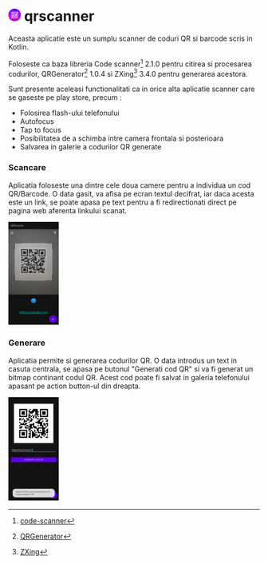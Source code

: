 # <img src="https://github.com/iulian-b/qrscanner/blob/master/img/icon.png " width=5% height=5%> qrscanner 

Aceasta aplicatie este un sumplu scanner de coduri QR si barcode scris in Kotlin.

Foloseste ca baza libreria Code scanner[^1] 2.1.0 pentru citirea si procesarea codurilor, QRGenerator[^2] 1.0.4 si ZXing[^3] 3.4.0
pentru generarea acestora.

Sunt presente aceleasi functionalitati ca in orice alta aplicatie scanner care se gaseste pe play store, precum :

*	Folosirea flash-ului telefonului
*	Autofocus
*	Tap to focus
*	Posibilitatea de a schimba intre camera frontala si posterioara
*	Salvarea in galerie a codurilor QR generate


### Scancare
Aplicatia foloseste una dintre cele doua camere pentru a individua un cod QR/Barcode. 
O data gasit, va afisa pe ecran textul decifrat, iar daca acesta este un link, se poate apasa pe text pentru a fi redirectionati direct pe pagina web aferenta linkului scanat.

<img src="https://github.com/iulian-b/qrscanner/blob/master/img/scan.png" width=20% height=20%>


### Generare
Aplicatia permite si generarea codurilor QR.
O data introdus un text in casuta centrala, se apasa pe butonul "Generati cod QR" si va fi generat un bitmap continant codul QR.
Acest cod poate fi salvat in galeria telefonului apasant pe action button-ul din dreapta.

<img src="https://github.com/iulian-b/qrscanner/blob/master/img/gen.png" width=20% height=20%>



[^1]: [code-scanner](https://github.com/yuriy-budiyev/code-scanner)
[^2]: [QRGenerator](https://github.com/androidmads/QRGenerator)
[^3]: [ZXing](https://github.com/zxing/zxing)
